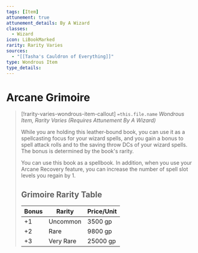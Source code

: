 ```yaml
---
tags: [Item]
attunement: true
attunement_details: By A Wizard
classes:
  - Wizard
icon: LiBookMarked
rarity: Rarity Varies
sources:
  - "[[Tasha's Cauldron of Everything]]"
type: Wondrous Item
type_details: 
---
```

# Arcane Grimoire
>[!rarity-varies-wondrous-item-callout] `=this.file.name`
>*Wondrous Item, Rarity Varies (Requires Attunement By A Wizard)*
>
>While you are holding this leather-bound book, you can use it as a spellcasting focus for your wizard spells, and you gain a bonus to spell attack rolls and to the saving throw DCs of your wizard spells. The bonus is determined by the book's rarity.
>
>You can use this book as a spellbook. In addition, when you use your Arcane Recovery feature, you can increase the number of spell slot levels you regain by 1.
>
>## Grimoire Rarity Table
>|Bonus|Rarity|Price/Unit|
>|---|---|---|
>|+1|Uncommon|3500 gp|
>|+2|Rare|9800 gp|
>|+3|Very Rare|25000 gp|